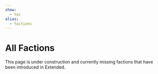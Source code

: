 ```yaml
---
show:
  - toc
alias:
  - factions
---
```


# All Factions

This page is under construction and currently missing factions that have been introduced in Extended.

<!-- material/tags { include: [Factions] } -->

